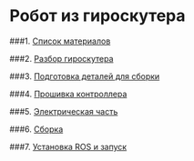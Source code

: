 Робот из гироскутера
====================

###1. [Список материалов](./BOM.md)

###2. [Разбор гироскутера](./Disassembly.md)

###3. [Подготовка деталей для сборки](./Preparations.md)

###4. [Прошивка контроллера](./Firmware.md)

###5. [Электрическая часть](./Electric_harness.md)

###6. [Сборка](./Assembly.md)

###7. [Установка ROS и запуск](./ROS.md)


